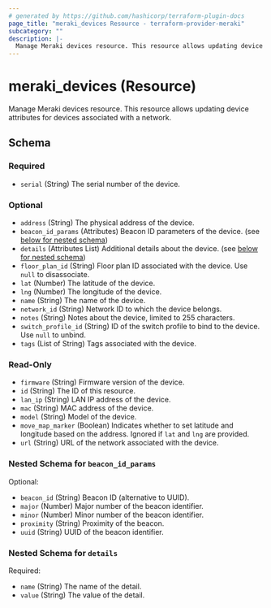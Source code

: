 ```yaml
---
# generated by https://github.com/hashicorp/terraform-plugin-docs
page_title: "meraki_devices Resource - terraform-provider-meraki"
subcategory: ""
description: |-
  Manage Meraki devices resource. This resource allows updating device attributes for devices associated with a network.
---
```


# meraki_devices (Resource)

Manage Meraki devices resource. This resource allows updating device attributes for devices associated with a network.



<!-- schema generated by tfplugindocs -->
## Schema

### Required

- `serial` (String) The serial number of the device.

### Optional

- `address` (String) The physical address of the device.
- `beacon_id_params` (Attributes) Beacon ID parameters of the device. (see [below for nested schema](#nestedatt--beacon_id_params))
- `details` (Attributes List) Additional details about the device. (see [below for nested schema](#nestedatt--details))
- `floor_plan_id` (String) Floor plan ID associated with the device. Use `null` to disassociate.
- `lat` (Number) The latitude of the device.
- `lng` (Number) The longitude of the device.
- `name` (String) The name of the device.
- `network_id` (String) Network ID to which the device belongs.
- `notes` (String) Notes about the device, limited to 255 characters.
- `switch_profile_id` (String) ID of the switch profile to bind to the device. Use `null` to unbind.
- `tags` (List of String) Tags associated with the device.

### Read-Only

- `firmware` (String) Firmware version of the device.
- `id` (String) The ID of this resource.
- `lan_ip` (String) LAN IP address of the device.
- `mac` (String) MAC address of the device.
- `model` (String) Model of the device.
- `move_map_marker` (Boolean) Indicates whether to set latitude and longitude based on the address. Ignored if `lat` and `lng` are provided.
- `url` (String) URL of the network associated with the device.

<a id="nestedatt--beacon_id_params"></a>
### Nested Schema for `beacon_id_params`

Optional:

- `beacon_id` (String) Beacon ID (alternative to UUID).
- `major` (Number) Major number of the beacon identifier.
- `minor` (Number) Minor number of the beacon identifier.
- `proximity` (String) Proximity of the beacon.
- `uuid` (String) UUID of the beacon identifier.


<a id="nestedatt--details"></a>
### Nested Schema for `details`

Required:

- `name` (String) The name of the detail.
- `value` (String) The value of the detail.
